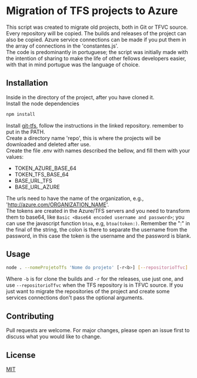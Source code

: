 # Migration of TFS projects to Azure

This script was created to migrate old projects, both in Git or TFVC source. Every repository will be copied. The builds and releases of the project can also be copied. Azure service connections can be made if you put them in the array of connections in the 'constantes.js'.  
The code is predominantly in portuguese; the script was initially made with the intention of sharing to make the life of other fellows developers easier, with that in mind portugue was the language of choice.   

## Installation

Inside in the directory of the project, after you have cloned it.  
Install the node dependencies

```bash
npm install
```

Install [git-tfs](https://github.com/git-tfs/git-tfs), follow the instructions in the linked repository. remember to put in the PATH.  
Create a directory name 'repo', this is where the projects will be downloaded and deleted after use.  
Create the file .env with names described the bellow, and fill them with your values:

- TOKEN_AZURE_BASE_64
- TOKEN_TFS_BASE_64
- BASE_URL_TFS
- BASE_URL_AZURE

The urls need to have the name of the organization, e.g., 'http://azure.com/ORGANIZATION_NAME'.  
The tokens are created in the Azure/TFS servers and you need to transform them to base64, like `Basic <Base64 encoded username and password>`; you can use the javascript function `btoa`, e.g, `btoa(token:)`. Remember the ":" in the final of the string, the colon is there to separate the username from the password, in this case the token is the username and the password is blank.

## Usage
```bash
node . --nomeProjetoTfs 'Nome do projeto' [-r<b>] [--repositorioTfvc]
```
Where `-b` is for clone the builds and `-r` for the releases, use just one, and use `--repositorioTfvc` when the TFS repository is in TFVC source.
If you just want to migrate the repositories of the project and create some services connections don't pass the optional arguments.

## Contributing

Pull requests are welcome. For major changes, please open an issue first to discuss what you would like to change.

## License

[MIT](https://choosealicense.com/licenses/mit/)
